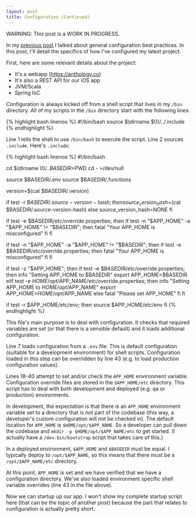 ```yaml
---
layout: post
title: Configuration (Continued)
---
```


WARNING: This post is a WORK IN PROGRESS.

In my [previous post](/2016/01/25/configuration/) I talked about general configuration best practices. In this post, I'll detail the specifics of how I've configured my latest project.

First, here are some relevant details about the project:

* It's a webapp (https://anthology.co)
* It's also a REST API for our iOS app
* JVM/Scala
* Spring IoC

Configuration is always kicked off from a shell script that lives in my `/bin` directory. All of my scripts in the `/bin` directory start with the following lines:

{% highlight bash linenos %}
#!/bin/bash
source $(dirname $0)/../.include
{% endhighlight %}

Line 1 tells the shell to use `/bin/bash` to execute the script. Line 2 sources `.include`. Here's `.include`:

{% highlight bash linenos %}
#!/bin/bash

cd $(dirname $0)/..
BASEDIR=$PWD
cd - >/dev/null

source $BASEDIR/.env
source $BASEDIR/.functions

version=$(cat $BASEDIR/.version)

if test -r $BASEDIR/.source-version-hash; then
  source_version_hash=$(cat $BASEDIR/.source-version-hash)
else
  source_version_hash=NONE
fi

if test -e $BASEDIR/etc/override.properties; then
  if test -n "$APP_HOME" -a "$APP_HOME" != "$BASEDIR"; then
    fatal "Your APP_HOME is misconfigured"
  fi
fi

if test -n "$APP_HOME" -a "$APP_HOME" != "$BASEDIR"; then
  if test -e $BASEDIR/etc/override.properties; then
    fatal "Your APP_HOME is misconfigured"
  fi
fi

if test -z "$APP_HOME"; then
  if test -e $BASEDIR/etc/override.properties; then
    info "Setting APP_HOME to $BASEDIR"
    export APP_HOME=$BASEDIR
  elif test -e $HOME/opt/$APP_NAME/etc/override.properties; then
    info "Setting APP_HOME to $HOME/opt/$APP_NAME"
    export APP_HOME=$HOME/opt/$APP_NAME
  else
    fatal "Please set APP_HOME"
  fi
fi

if test -r $APP_HOME/etc/env; then
  source $APP_HOME/etc/env
fi
{% endhighlight %}

This file's main purpose is to deal with configuration. It checks that required variables are set (or that there is a sensible default) and it loads additional configuration.

Line 7 loads configuration from a `.env` file. This is default configuration (suitable for a development environment) for shell scripts. Configuration loaded in this step can be overridden by line 43 (e.g. to load production configuration values).

Lines 18-40 attempt to set and/or check the `APP_HOME` environment variable. Configuration override files are stored in the `$APP_HOME/etc` directory. This script has to deal with both development and deployed (e.g. qa or production) environments.

In development, the expectation is that there is an `APP_HOME` environment variable set to a directory that is not part of the codebase (this way, a developer's custom configuration will not be checked in). The default location for `APP_HOME` is `$HOME/opt/$APP_NAME`. So a developer can pull down the codebase and `mkdir -p $HOME/opt/$APP_NAME/etc` to get started. (I actually have a `/dev-bin/bootstrap` script that takes care of this.)

In a deployed environment, `$APP_HOME` and `$BASEDIR` must be equal. I typically deploy to `/opt/$APP_NAME`, so this means that there must be a `/opt/$APP_NAME/etc` directory.

At this point, `APP_HOME` is set and we have verified that we have a configuration directory. We've also loaded environment specific shell variable overrides (line 43 in the file above).

Now we can startup up our app. I won't show my complete startup script here (that can be the topic of another post) because the part that relates to configuration is actually pretty short.
